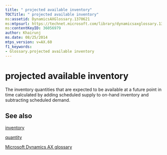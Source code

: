 ```yaml
---
title: " projected available inventory"
TOCTitle: " projected available inventory"
ms:assetid: DynamicsAXGlossary.1370621
ms:mtpsurl: https://technet.microsoft.com/library/dynamicsaxglossary.1370621(v=AX.60)
ms:contentKeyID: 36056979
author: Khairunj
ms.date: 08/25/2014
mtps_version: v=AX.60
f1_keywords:
- Glossary.projected available inventory
---
```


# projected available inventory

The inventory quantities that are expected to be available at a future point in time calculated by adding scheduled supply to on-hand inventory and subtracting scheduled demand.

## See also

[inventory](inventory.md)

[quantity](quantity.md)

[Microsoft Dynamics AX glossary](glossary/microsoft-dynamics-ax-glossary.md)

  



